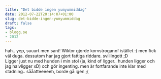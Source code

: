 ```yaml
---
title: "Det bidde ingen yumyummiddag"
date: 2012-07-22T20:14:07+01:00
slug: det-bidde-ingen-yumyummiddag
draft: false
tags:
- blogg.se
- 2012
---
```

hah.. yep, suuurt men sant! Wiktor gjorde korvstroganof istället :) men fick väl duga. dessutom har jag gjort fattiga riddare. sviiiingott ;D  
Ligger just nu med hunden i min stol (ja, kind of ligger.. hunden ligger och jag halvligger xD) och gör ingenting. men är fortfarande inte klar med städning.. sååatteeeeeh, borde gå igen ;(